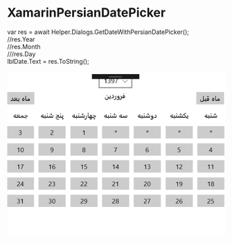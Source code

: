 # XamarinPersianDatePicker
var res = await Helper.Dialogs.GetDateWithPersianDatePicker();<br/>
            //res.Year<br/>
            //res.Month<br/>
            ///res.Day<br/>
            lblDate.Text = res.ToString();<br/>
            <br/>
            ![XamarinPersianDatePicker](/XamarinPersianDatePicker/XamarinPersianDatePicker/Img/PDate.PNG)
